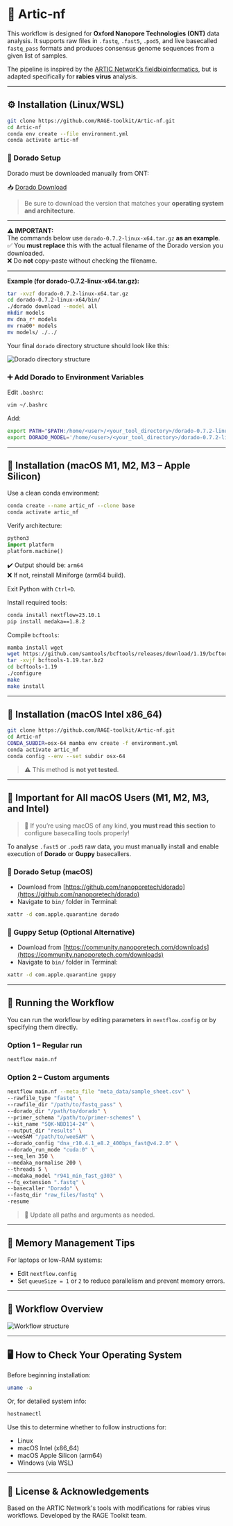 # 🧬 Artic-nf

This workflow is designed for **Oxford Nanopore Technologies (ONT)** data analysis. It supports raw files in `.fastq`, `.fast5`, `.pod5`, and live basecalled `fastq_pass` formats and produces consensus genome sequences from a given list of samples.

The pipeline is inspired by the [ARTIC Network’s fieldbioinformatics](https://github.com/artic-network/fieldbioinformatics), but is adapted specifically for **rabies virus** analysis.

---

## ⚙️ Installation (Linux/WSL)

```bash
git clone https://github.com/RAGE-toolkit/Artic-nf.git
cd Artic-nf
conda env create --file environment.yml
conda activate artic-nf
```

### 🧾 Dorado Setup

Dorado must be downloaded manually from ONT:

📥 [Dorado Download](https://github.com/nanoporetech/dorado)

> Be sure to download the version that matches your **operating system and architecture**.

---

**⚠️ IMPORTANT:**  
The commands below use `dorado-0.7.2-linux-x64.tar.gz` **as an example**.  
✅ You **must replace** this with the actual filename of the Dorado version you downloaded.  
❌ Do **not** copy-paste without checking the filename.

---

**Example (for dorado-0.7.2-linux-x64.tar.gz):**
```bash
tar -xvzf dorado-0.7.2-linux-x64.tar.gz
cd dorado-0.7.2-linux-x64/bin/
./dorado download --model all
mkdir models
mv dna_r* models
mv rna00* models
mv models/ ./../
```

Your final `dorado` directory structure should look like this:

![Dorado directory structure](/img/dorado_dir_structure.png)

### ➕ Add Dorado to Environment Variables

Edit `.bashrc`:

```bash
vim ~/.bashrc
```

Add:
```bash
export PATH="$PATH:/home/<user>/<your_tool_directory>/dorado-0.7.2-linux-x64/bin"
export DORADO_MODEL='/home/<user>/<your_tool_directory>/dorado-0.7.2-linux-x64/models'
```

---

## 🍏 Installation (macOS M1, M2, M3 – Apple Silicon)

Use a clean conda environment:

```bash
conda create --name artic_nf --clone base
conda activate artic_nf
```

Verify architecture:
```python
python3
import platform
platform.machine()
```

✔️ Output should be: `arm64`  
❌ If not, reinstall Miniforge (arm64 build).

Exit Python with `Ctrl+D`.

Install required tools:

```bash
conda install nextflow=23.10.1
pip install medaka==1.8.2
```

Compile `bcftools`:

```bash
mamba install wget
wget https://github.com/samtools/bcftools/releases/download/1.19/bcftools-1.19.tar.bz2
tar -xvjf bcftools-1.19.tar.bz2
cd bcftools-1.19
./configure
make
make install
```

---

## 🍎 Installation (macOS Intel x86_64)

```bash
git clone https://github.com/RAGE-toolkit/Artic-nf.git
cd Artic-nf
CONDA_SUBDIR=osx-64 mamba env create -f environment.yml
conda activate artic_nf
conda config --env --set subdir osx-64
```

> ⚠️ This method is **not yet tested**.

---

## 🔔 Important for All macOS Users (M1, M2, M3, and Intel)

> 🛑 If you’re using macOS of any kind, **you must read this section** to configure basecalling tools properly!

To analyse `.fast5` or `.pod5` raw data, you must manually install and enable execution of **Dorado** or **Guppy** basecallers.

### 🧬 Dorado Setup (macOS)

- Download from [https://github.com/nanoporetech/dorado](https://github.com/nanoporetech/dorado)
- Navigate to `bin/` folder in Terminal:
```bash
xattr -d com.apple.quarantine dorado
```

### 🧬 Guppy Setup (Optional Alternative)

- Download from [https://community.nanoporetech.com/downloads](https://community.nanoporetech.com/downloads)
- Navigate to `bin/` folder in Terminal:
```bash
xattr -d com.apple.quarantine guppy
```

---

## 🧪 Running the Workflow

You can run the workflow by editing parameters in `nextflow.config` or by specifying them directly.

### Option 1 – Regular run

```bash
nextflow main.nf
```

### Option 2 – Custom arguments

```bash
nextflow main.nf --meta_file "meta_data/sample_sheet.csv" \
--rawfile_type "fastq" \
--rawfile_dir "/path/to/fastq_pass" \
--dorado_dir "/path/to/dorado" \
--primer_schema "/path/to/primer-schemes" \
--kit_name "SQK-NBD114-24" \
--output_dir "results" \
--weeSAM "/path/to/weeSAM" \
--dorado_config "dna_r10.4.1_e8.2_400bps_fast@v4.2.0" \
--dorado_run_mode "cuda:0" \
--seq_len 350 \
--medaka_normalise 200 \
--threads 5 \
--medaka_model "r941_min_fast_g303" \
--fq_extension ".fastq" \
--basecaller "Dorado" \
--fastq_dir "raw_files/fastq" \
-resume
```

> 🔧 Update all paths and arguments as needed.

---

## 🧠 Memory Management Tips

For laptops or low-RAM systems:

- Edit `nextflow.config`
- Set `queueSize = 1` or `2` to reduce parallelism and prevent memory errors.

---

## 🧱 Workflow Overview

![Workflow structure](/img/workflow.png)

---

## 🖥️ How to Check Your Operating System

Before beginning installation:

```bash
uname -a
```

Or, for detailed system info:
```bash
hostnamectl
```

Use this to determine whether to follow instructions for:
- Linux
- macOS Intel (x86_64)
- macOS Apple Silicon (arm64)
- Windows (via WSL)

---

## 📝 License & Acknowledgements

Based on the ARTIC Network's tools with modifications for rabies virus workflows. Developed by the RAGE Toolkit team.